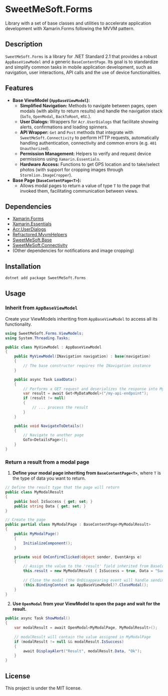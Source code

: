# SweetMeSoft.Forms

Library with a set of base classes and utilities to accelerate application development with Xamarin.Forms following the MVVM pattern.

## Description

`SweetMeSoft.Forms` is a library for .NET Standard 2.1 that provides a robust `AppBaseViewModel` and a generic `BaseContentPage`. Its goal is to standardize and simplify common tasks in mobile application development, such as navigation, user interactions, API calls and the use of device functionalities.

## Features

-   **Base ViewModel (`AppBaseViewModel`):**
    -   **Simplified Navigation:** Methods to navigate between pages, open modals (with ability to return results) and handle the navigation stack (`GoTo`, `OpenModal`, `BackToRoot`, etc.).
    -   **User Dialogs:** Wrappers for `Acr.UserDialogs` that facilitate showing alerts, confirmations and loading spinners.
    -   **API Wrapper:** `Get` and `Post` methods that integrate with `SweetMeSoft.Connectivity` to perform HTTP requests, automatically handling authentication, connectivity and common errors (e.g. `401 Unauthorized`).
    -   **Permission Management:** Helpers to verify and request device permissions using `Xamarin.Essentials`.
    -   **Hardware Access:** Functions to get GPS location and to take/select photos (with support for cropping images through `Stormlion.ImageCropper`).
-   **Base Page (`BaseContentPage<T>`):**
    -   Allows modal pages to return a value of type `T` to the page that invoked them, facilitating communication between views.

## Dependencies

-   [Xamarin.Forms](https://www.nuget.org/packages/Xamarin.Forms/)
-   [Xamarin.Essentials](https://www.nuget.org/packages/Xamarin.Essentials/)
-   [Acr.UserDialogs](https://www.nuget.org/packages/Acr.UserDialogs/)
-   [Refractored.MvvmHelpers](https://www.nuget.org/packages/Refractored.MvvmHelpers/)
-   [SweetMeSoft.Base](https://www.nuget.org/packages/SweetMeSoft.Base/)
-   [SweetMeSoft.Connectivity](https://www.nuget.org/packages/SweetMeSoft.Connectivity/)
-   (Other dependencies for notifications and image cropping)

## Installation

```bash
dotnet add package SweetMeSoft.Forms
```

## Usage

### Inherit from `AppBaseViewModel`

Create your ViewModels inheriting from `AppBaseViewModel` to access all its functionality.

```csharp
using SweetMeSoft.Forms.ViewModels;
using System.Threading.Tasks;

public class MyViewModel : AppBaseViewModel
{
    public MyViewModel(INavigation navigation) : base(navigation)
    {
        // The base constructor requires the INavigation instance
    }

    public async Task LoadData()
    {
        // Performs a GET request and deserializes the response into MyDataModel
        var result = await Get<MyDataModel>("/my-api-endpoint");
        if (result != null)
        {
            // ... process the result
        }
    }

    public void NavigateToDetails()
    {
        // Navigate to another page
        GoTo<DetailsPage>();
    }
}
```

### Return a result from a modal page

1.  **Define your modal page inheriting from `BaseContentPage<T>`**, where `T` is the type of data you want to return.

```csharp
// Define the result type that the page will return
public class MyModalResult
{
    public bool IsSuccess { get; set; }
    public string Data { get; set; }
}

// Create the page
public partial class MyModalPage : BaseContentPage<MyModalResult>
{
    public MyModalPage()
    {
        InitializeComponent();
    }

    private void OnConfirmClicked(object sender, EventArgs e)
    {
        // Assign the value to the 'result' field inherited from BaseContentPage
        this.result = new MyModalResult { IsSuccess = true, Data = "Success" };
        
        // Close the modal (the OnDisappearing event will handle sending the result)
        (this.BindingContext as AppBaseViewModel)?.CloseModal();
    }
}
```

2.  **Use `OpenModal` from your ViewModel to open the page and wait for the result.**

```csharp
public async Task ShowModal()
{
    var modalResult = await OpenModal<MyModalPage, MyModalResult>();
    
    // modalResult will contain the value assigned in MyModalPage
    if (modalResult != null && modalResult.IsSuccess)
    {
        await DisplayAlert("Result", modalResult.Data, "Ok");
    }
}
```

## License

This project is under the MIT license.